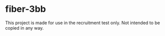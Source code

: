 # fiber-3bb
This project is made for use in the recruitment test only. Not intended to be copied in any way.
